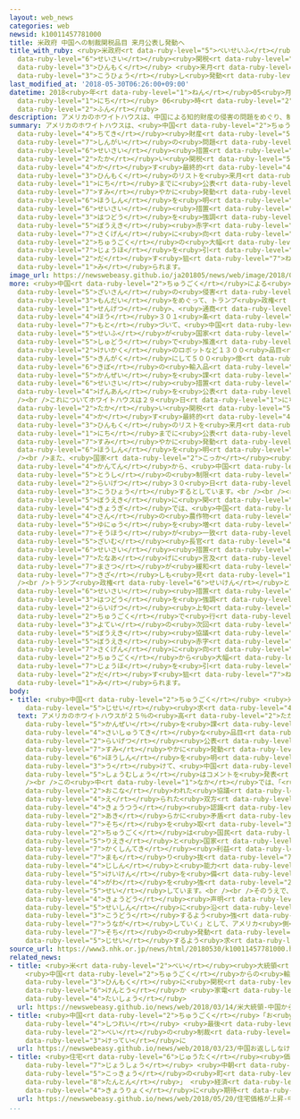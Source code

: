 ```yaml
---
layout: web_news
categories: web
newsid: k10011457781000
title: 米政府 中国への制裁関税品目 来月公表し発動へ
title_with_ruby: <ruby>米政府<rt data-ruby-level="5">べいせいふ</rt></ruby> <ruby>中国<rt data-ruby-level="2">ちゅうごく</rt></ruby>への<ruby>制裁<rt
  data-ruby-level="6">せいさい</rt></ruby><ruby>関税<rt data-ruby-level="5">かんぜい</rt></ruby><ruby>品目<rt
  data-ruby-level="3">ひんもく</rt></ruby> <ruby>来月<rt data-ruby-level="2">らいげつ</rt></ruby><ruby>公表<rt
  data-ruby-level="3">こうひょう</rt></ruby>し<ruby>発動<rt data-ruby-level="3">はつどう</rt></ruby>へ
last_modified_at: '2018-05-30T06:26:00+09:00'
datetime: 2018<ruby>年<rt data-ruby-level="1">ねん</rt></ruby>05<ruby>月<rt data-ruby-level="1">がつ</rt></ruby>30<ruby>日<rt
  data-ruby-level="1">にち</rt></ruby> 06<ruby>時<rt data-ruby-level="2">じ</rt></ruby>26<ruby>分<rt
  data-ruby-level="2">ふん</rt></ruby>
description: アメリカのホワイトハウスは、中国による知的財産の侵害の問題をめぐり、制裁措置として２５％の高い関税を課す最終的な品目のリストを来月１５日までに公表し、速やかに発動する方針を明らかにしました。制裁措置の発動を強調することで、貿易赤字の削減に向けた中国の大幅な譲歩を引き出す狙いもあるものと見られます。
summary: アメリカのホワイトハウスは、<ruby>中国<rt data-ruby-level="2">ちゅうごく</rt></ruby>による<ruby>知的<rt
  data-ruby-level="4">ちてき</rt></ruby><ruby>財産<rt data-ruby-level="5">ざいさん</rt></ruby>の<ruby>侵害<rt
  data-ruby-level="7">しんがい</rt></ruby>の<ruby>問題<rt data-ruby-level="3">もんだい</rt></ruby>をめぐり、<ruby>制裁<rt
  data-ruby-level="6">せいさい</rt></ruby><ruby>措置<rt data-ruby-level="7">そち</rt></ruby>として２５％の<ruby>高<rt
  data-ruby-level="2">たか</rt></ruby>い<ruby>関税<rt data-ruby-level="5">かんぜい</rt></ruby>を<ruby>課<rt
  data-ruby-level="4">か</rt></ruby>す<ruby>最終的<rt data-ruby-level="4">さいしゅうてき</rt></ruby>な<ruby>品目<rt
  data-ruby-level="3">ひんもく</rt></ruby>のリストを<ruby>来月<rt data-ruby-level="2">らいげつ</rt></ruby>１５<ruby>日<rt
  data-ruby-level="1">にち</rt></ruby>までに<ruby>公表<rt data-ruby-level="3">こうひょう</rt></ruby>し、<ruby>速<rt
  data-ruby-level="7">すみ</rt></ruby>やかに<ruby>発動<rt data-ruby-level="3">はつどう</rt></ruby>する<ruby>方針<rt
  data-ruby-level="6">ほうしん</rt></ruby>を<ruby>明<rt data-ruby-level="2">あき</rt></ruby>らかにしました。<ruby>制裁<rt
  data-ruby-level="6">せいさい</rt></ruby><ruby>措置<rt data-ruby-level="7">そち</rt></ruby>の<ruby>発動<rt
  data-ruby-level="3">はつどう</rt></ruby>を<ruby>強調<rt data-ruby-level="3">きょうちょう</rt></ruby>することで、<ruby>貿易<rt
  data-ruby-level="5">ぼうえき</rt></ruby><ruby>赤字<rt data-ruby-level="1">あかじ</rt></ruby>の<ruby>削減<rt
  data-ruby-level="7">さくげん</rt></ruby>に<ruby>向<rt data-ruby-level="3">む</rt></ruby>けた<ruby>中国<rt
  data-ruby-level="2">ちゅうごく</rt></ruby>の<ruby>大幅<rt data-ruby-level="7">おおはば</rt></ruby>な<ruby>譲歩<rt
  data-ruby-level="7">じょうほ</rt></ruby>を<ruby>引<rt data-ruby-level="2">ひ</rt></ruby>き<ruby>出<rt
  data-ruby-level="2">だ</rt></ruby>す<ruby>狙<rt data-ruby-level="7">ねら</rt></ruby>いもあるものと<ruby>見<rt
  data-ruby-level="1">み</rt></ruby>られます。
image_url: https://newswebeasy.github.io/ja201805/news/web/image/2018/05/30/K10011457781_1805300652_1805300654_01_02.jpg
more: <ruby>中国<rt data-ruby-level="2">ちゅうごく</rt></ruby>による<ruby>知的<rt data-ruby-level="4">ちてき</rt></ruby><ruby>財産<rt
  data-ruby-level="5">ざいさん</rt></ruby>の<ruby>侵害<rt data-ruby-level="7">しんがい</rt></ruby>の<ruby>問題<rt
  data-ruby-level="3">もんだい</rt></ruby>をめぐって、トランプ<ruby>政権<rt data-ruby-level="6">せいけん</rt></ruby>は<ruby>先月<rt
  data-ruby-level="1">せんげつ</rt></ruby>、<ruby>通商<rt data-ruby-level="3">つうしょう</rt></ruby><ruby>法<rt
  data-ruby-level="4">ほう</rt></ruby>３０１<ruby>条<rt data-ruby-level="5">じょう</rt></ruby>に<ruby>基<rt
  data-ruby-level="7">もと</rt></ruby>づいて、<ruby>中国<rt data-ruby-level="2">ちゅうごく</rt></ruby><ruby>政府<rt
  data-ruby-level="5">せいふ</rt></ruby>が<ruby>国家<rt data-ruby-level="2">こっか</rt></ruby><ruby>主導<rt
  data-ruby-level="5">しゅどう</rt></ruby>で<ruby>推進<rt data-ruby-level="6">すいしん</rt></ruby>する<ruby>計画<rt
  data-ruby-level="2">けいかく</rt></ruby>のロボットなど１３００<ruby>品目<rt data-ruby-level="3">ひんもく</rt></ruby>、<ruby>金額<rt
  data-ruby-level="5">きんがく</rt></ruby>にして５００<ruby>億<rt data-ruby-level="4">おく</rt></ruby>ドル<ruby>規模<rt
  data-ruby-level="6">きぼ</rt></ruby>の<ruby>輸入品<rt data-ruby-level="5">ゆにゅうひん</rt></ruby>に、２５％の<ruby>関税<rt
  data-ruby-level="5">かんぜい</rt></ruby>を<ruby>課<rt data-ruby-level="4">か</rt></ruby>す<ruby>制裁<rt
  data-ruby-level="6">せいさい</rt></ruby><ruby>措置<rt data-ruby-level="7">そち</rt></ruby>の<ruby>原案<rt
  data-ruby-level="4">げんあん</rt></ruby>を<ruby>公表<rt data-ruby-level="3">こうひょう</rt></ruby>しています。<br
  /><br />これについてホワイトハウスは２９<ruby>日<rt data-ruby-level="1">にち</rt></ruby>、<ruby>高<rt
  data-ruby-level="2">たか</rt></ruby>い<ruby>関税<rt data-ruby-level="5">かんぜい</rt></ruby>を<ruby>課<rt
  data-ruby-level="4">か</rt></ruby>す<ruby>最終的<rt data-ruby-level="4">さいしゅうてき</rt></ruby>な<ruby>品目<rt
  data-ruby-level="3">ひんもく</rt></ruby>のリストを<ruby>来月<rt data-ruby-level="2">らいげつ</rt></ruby>１５<ruby>日<rt
  data-ruby-level="1">にち</rt></ruby>までに<ruby>公表<rt data-ruby-level="3">こうひょう</rt></ruby>し、<ruby>速<rt
  data-ruby-level="7">すみ</rt></ruby>やかに<ruby>発動<rt data-ruby-level="3">はつどう</rt></ruby>する<ruby>方針<rt
  data-ruby-level="6">ほうしん</rt></ruby>を<ruby>明<rt data-ruby-level="2">あき</rt></ruby>らかにしました。<br
  /><br />また、<ruby>国家<rt data-ruby-level="2">こっか</rt></ruby><ruby>安全保障<rt data-ruby-level="6">あんぜんほしょう</rt></ruby>の<ruby>観点<rt
  data-ruby-level="4">かんてん</rt></ruby>から、<ruby>中国<rt data-ruby-level="2">ちゅうごく</rt></ruby>による<ruby>投資<rt
  data-ruby-level="5">とうし</rt></ruby>の<ruby>制限<rt data-ruby-level="5">せいげん</rt></ruby>などについても、<ruby>来月<rt
  data-ruby-level="2">らいげつ</rt></ruby>３０<ruby>日<rt data-ruby-level="1">にち</rt></ruby>までに<ruby>公表<rt
  data-ruby-level="3">こうひょう</rt></ruby>するとしています。<br /><br /><ruby>米中<rt data-ruby-level="2">べいちゅう</rt></ruby>の<ruby>貿易<rt
  data-ruby-level="5">ぼうえき</rt></ruby>に<ruby>関<rt data-ruby-level="4">かん</rt></ruby>する<ruby>協議<rt
  data-ruby-level="4">きょうぎ</rt></ruby>では、<ruby>中国<rt data-ruby-level="2">ちゅうごく</rt></ruby>がアメリカ<ruby>産<rt
  data-ruby-level="4">さん</rt></ruby>の<ruby>農作物<rt data-ruby-level="3">のうさくもつ</rt></ruby>の<ruby>輸入<rt
  data-ruby-level="5">ゆにゅう</rt></ruby>を<ruby>増<rt data-ruby-level="5">ふ</rt></ruby>やすことで<ruby>双方<rt
  data-ruby-level="7">そうほう</rt></ruby>が<ruby>一致<rt data-ruby-level="7">いっち</rt></ruby>し、ムニューシン<ruby>財務<rt
  data-ruby-level="5">ざいむ</rt></ruby><ruby>長官<rt data-ruby-level="4">ちょうかん</rt></ruby>が<ruby>制裁<rt
  data-ruby-level="6">せいさい</rt></ruby><ruby>措置<rt data-ruby-level="7">そち</rt></ruby>の<ruby>棚上<rt
  data-ruby-level="7">たなあ</rt></ruby>げに<ruby>言及<rt data-ruby-level="7">げんきゅう</rt></ruby>するなど<ruby>摩擦<rt
  data-ruby-level="7">まさつ</rt></ruby>が<ruby>緩和<rt data-ruby-level="7">かんわ</rt></ruby>する<ruby>兆<rt
  data-ruby-level="7">きざ</rt></ruby>しも<ruby>見<rt data-ruby-level="1">み</rt></ruby>えていました。<br
  /><br />トランプ<ruby>政権<rt data-ruby-level="6">せいけん</rt></ruby>としては、<ruby>改<rt data-ruby-level="4">あらた</rt></ruby>めて<ruby>制裁<rt
  data-ruby-level="6">せいさい</rt></ruby><ruby>措置<rt data-ruby-level="7">そち</rt></ruby>の<ruby>発動<rt
  data-ruby-level="3">はつどう</rt></ruby>を<ruby>強調<rt data-ruby-level="3">きょうちょう</rt></ruby>することで、<ruby>来月<rt
  data-ruby-level="2">らいげつ</rt></ruby><ruby>上旬<rt data-ruby-level="7">じょうじゅん</rt></ruby>、<ruby>中国<rt
  data-ruby-level="2">ちゅうごく</rt></ruby>で<ruby>行<rt data-ruby-level="2">おこな</rt></ruby>われる<ruby>予定<rt
  data-ruby-level="3">よてい</rt></ruby>の<ruby>次回<rt data-ruby-level="3">じかい</rt></ruby>の<ruby>貿易<rt
  data-ruby-level="5">ぼうえき</rt></ruby><ruby>協議<rt data-ruby-level="4">きょうぎ</rt></ruby>で、<ruby>貿易<rt
  data-ruby-level="5">ぼうえき</rt></ruby><ruby>赤字<rt data-ruby-level="1">あかじ</rt></ruby>の<ruby>削減<rt
  data-ruby-level="7">さくげん</rt></ruby>に<ruby>向<rt data-ruby-level="3">む</rt></ruby>けて<ruby>中国<rt
  data-ruby-level="2">ちゅうごく</rt></ruby>から<ruby>大幅<rt data-ruby-level="7">おおはば</rt></ruby>な<ruby>譲歩<rt
  data-ruby-level="7">じょうほ</rt></ruby>を<ruby>引<rt data-ruby-level="2">ひ</rt></ruby>き<ruby>出<rt
  data-ruby-level="2">だ</rt></ruby>す<ruby>狙<rt data-ruby-level="7">ねら</rt></ruby>いもあるものと<ruby>見<rt
  data-ruby-level="1">み</rt></ruby>られます。
body:
- title: <ruby>中国<rt data-ruby-level="2">ちゅうごく</rt></ruby> <ruby>米<rt data-ruby-level="2">べい</rt></ruby>に<ruby>自制<rt
    data-ruby-level="5">じせい</rt></ruby><ruby>求<rt data-ruby-level="4">もと</rt></ruby>める
  text: アメリカのホワイトハウスが２５％の<ruby>高<rt data-ruby-level="2">たか</rt></ruby>い<ruby>関税<rt
    data-ruby-level="5">かんぜい</rt></ruby>を<ruby>課<rt data-ruby-level="4">か</rt></ruby>す<ruby>最終的<rt
    data-ruby-level="4">さいしゅうてき</rt></ruby>な<ruby>品目<rt data-ruby-level="3">ひんもく</rt></ruby>のリストを<ruby>来月<rt
    data-ruby-level="2">らいげつ</rt></ruby><ruby>公表<rt data-ruby-level="3">こうひょう</rt></ruby>し、<ruby>速<rt
    data-ruby-level="7">すみ</rt></ruby>やかに<ruby>発動<rt data-ruby-level="3">はつどう</rt></ruby>する<ruby>方針<rt
    data-ruby-level="6">ほうしん</rt></ruby>を<ruby>明<rt data-ruby-level="2">あき</rt></ruby>らかにしたことを<ruby>受<rt
    data-ruby-level="3">う</rt></ruby>けて、<ruby>中国<rt data-ruby-level="2">ちゅうごく</rt></ruby><ruby>商務省<rt
    data-ruby-level="5">しょうむしょう</rt></ruby>はコメントを<ruby>発表<rt data-ruby-level="3">はっぴょう</rt></ruby>しました。<br
    /><br />この<ruby>中<rt data-ruby-level="1">なか</rt></ruby>では、「<ruby>先日<rt data-ruby-level="1">せんじつ</rt></ruby>、ワシントンで<ruby>行<rt
    data-ruby-level="2">おこな</rt></ruby>われた<ruby>協議<rt data-ruby-level="4">きょうぎ</rt></ruby>で<ruby>得<rt
    data-ruby-level="4">え</rt></ruby>られた<ruby>双方<rt data-ruby-level="7">そうほう</rt></ruby>の<ruby>共通<rt
    data-ruby-level="4">きょうつう</rt></ruby><ruby>認識<rt data-ruby-level="7">にんしき</rt></ruby>と<ruby>明<rt
    data-ruby-level="2">あき</rt></ruby>らかに<ruby>矛盾<rt data-ruby-level="7">むじゅん</rt></ruby>する。アメリカがどういった<ruby>措置<rt
    data-ruby-level="7">そち</rt></ruby>を<ruby>取<rt data-ruby-level="3">と</rt></ruby>ろうと、<ruby>中国<rt
    data-ruby-level="2">ちゅうごく</rt></ruby>は<ruby>国民<rt data-ruby-level="4">こくみん</rt></ruby>の<ruby>利益<rt
    data-ruby-level="5">りえき</rt></ruby>と<ruby>国家<rt data-ruby-level="2">こっか</rt></ruby>の<ruby>核心的<rt
    data-ruby-level="7">かくしんてき</rt></ruby><ruby>利益<rt data-ruby-level="5">りえき</rt></ruby>を<ruby>守<rt
    data-ruby-level="7">まも</rt></ruby>り<ruby>抜<rt data-ruby-level="7">ぬ</rt></ruby>く<ruby>自信<rt
    data-ruby-level="4">じしん</rt></ruby>と<ruby>能力<rt data-ruby-level="5">のうりょく</rt></ruby>、それに<ruby>経験<rt
    data-ruby-level="5">けいけん</rt></ruby>を<ruby>備<rt data-ruby-level="5">そな</rt></ruby>えている」として、アメリカ<ruby>側<rt
    data-ruby-level="4">がわ</rt></ruby>を<ruby>強<rt data-ruby-level="2">つよ</rt></ruby>くけん<ruby>制<rt
    data-ruby-level="5">せい</rt></ruby>しています。<br /><br />そのうえで、「<ruby>中国<rt data-ruby-level="2">ちゅうごく</rt></ruby>はアメリカが<ruby>共同<rt
    data-ruby-level="4">きょうどう</rt></ruby><ruby>声明<rt data-ruby-level="2">せいめい</rt></ruby>の<ruby>精神<rt
    data-ruby-level="5">せいしん</rt></ruby>に<ruby>沿<rt data-ruby-level="6">そ</rt></ruby>って<ruby>行動<rt
    data-ruby-level="3">こうどう</rt></ruby>するよう<ruby>強<rt data-ruby-level="2">つよ</rt></ruby>く<ruby>促<rt
    data-ruby-level="7">うなが</rt></ruby>していく」として、アメリカ<ruby>側<rt data-ruby-level="4">がわ</rt></ruby>に<ruby>措置<rt
    data-ruby-level="7">そち</rt></ruby>の<ruby>発動<rt data-ruby-level="3">はつどう</rt></ruby>を<ruby>自制<rt
    data-ruby-level="5">じせい</rt></ruby>するよう<ruby>求<rt data-ruby-level="4">もと</rt></ruby>めています。
source_url: https://www3.nhk.or.jp/news/html/20180530/k10011457781000.html
related_news:
- title: <ruby>米<rt data-ruby-level="2">べい</rt></ruby><ruby>大統領<rt data-ruby-level="5">だいとうりょう</rt></ruby>
    <ruby>中国<rt data-ruby-level="2">ちゅうごく</rt></ruby>からの<ruby>輸入品<rt data-ruby-level="5">ゆにゅうひん</rt></ruby>100<ruby>品目<rt
    data-ruby-level="3">ひんもく</rt></ruby>に<ruby>関税<rt data-ruby-level="5">かんぜい</rt></ruby><ruby>検討<rt
    data-ruby-level="6">けんとう</rt></ruby>か <ruby>家電<rt data-ruby-level="2">かでん</rt></ruby>など<ruby>対象<rt
    data-ruby-level="4">たいしょう</rt></ruby>
  url: https://newswebeasy.github.io/news/web/2018/03/14/米大統領-中国からの輸入品100品目に関税検討か-家電など対象
- title: <ruby>中国<rt data-ruby-level="2">ちゅうごく</rt></ruby>「お<ruby>返<rt data-ruby-level="3">かえ</rt></ruby>ししなければ<ruby>失礼<rt
    data-ruby-level="4">しつれい</rt></ruby> <ruby>最後<rt data-ruby-level="4">さいご</rt></ruby>までつきあう」<ruby>米<rt
    data-ruby-level="2">べい</rt></ruby>の<ruby>制裁<rt data-ruby-level="6">せいさい</rt></ruby><ruby>決定<rt
    data-ruby-level="3">けってい</rt></ruby>に
  url: https://newswebeasy.github.io/news/web/2018/03/23/中国お返ししなければ失礼-最後までつきあう米の制裁決定に
- title: <ruby>住宅<rt data-ruby-level="6">じゅうたく</rt></ruby><ruby>価格<rt data-ruby-level="5">かかく</rt></ruby>が<ruby>上昇<rt
    data-ruby-level="7">じょうしょう</rt></ruby> <ruby>中朝<rt data-ruby-level="2">ちゅうちょう</rt></ruby><ruby>国境<rt
    data-ruby-level="5">こっきょう</rt></ruby>の<ruby>町<rt data-ruby-level="1">まち</rt></ruby>「<ruby>丹東<rt
    data-ruby-level="8">たんとん</rt></ruby>」 <ruby>経済<rt data-ruby-level="6">けいざい</rt></ruby><ruby>協力<rt
    data-ruby-level="4">きょうりょく</rt></ruby>に<ruby>期待<rt data-ruby-level="3">きたい</rt></ruby>か
  url: https://newswebeasy.github.io/news/web/2018/05/20/住宅価格が上昇-中朝国境の町丹東-経済協力に期待か
...
```

